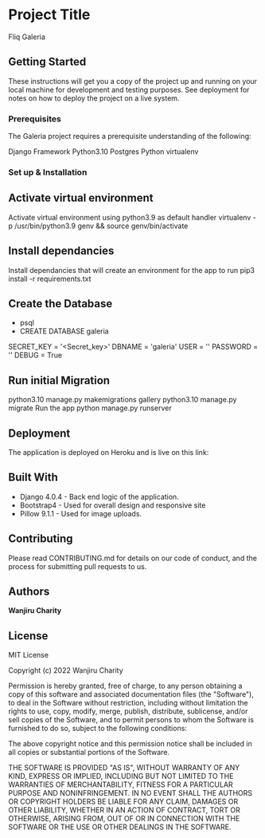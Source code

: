 # Project Title

Fliq Galeria

## Getting Started

These instructions will get you a copy of the project up and running on your local machine for development and testing purposes. See deployment for notes on how to deploy the project on a live system.

### Prerequisites

The Galeria project requires a prerequisite understanding of the following:

Django Framework
Python3.10
Postgres
Python virtualenv

### Set up & Installation

## Activate virtual environment
Activate virtual environment using python3.9 as default handler virtualenv -p /usr/bin/python3.9 genv && source genv/bin/activate

## Install dependancies
Install dependancies that will create an environment for the app to run pip3 install -r requirements.txt

## Create the Database
- psql
- CREATE DATABASE galeria


SECRET_KEY = '<Secret_key>'
DBNAME = 'galeria'
USER = '<Username>'
PASSWORD = '<password>'
DEBUG = True
## Run initial Migration
python3.10 manage.py makemigrations gallery
python3.10 manage.py migrate
Run the app
python manage.py runserver


## Deployment

The application is deployed on Heroku and is live on this link:



## Built With

* Django 4.0.4 - Back end logic of the application.
* Bootstrap4 - Used for overall design and responsive site
* Pillow 9.1.1 - Used for image uploads.


## Contributing

Please read CONTRIBUTING.md for details on our code of conduct, and the process for submitting pull requests to us.

## Authors

**Wanjiru Charity** 

## License

MIT License

Copyright (c) 2022 Wanjiru Charity

Permission is hereby granted, free of charge, to any person obtaining a copy of this software and associated documentation files (the "Software"), to deal in the Software without restriction, including without limitation the rights to use, copy, modify, merge, publish, distribute, sublicense, and/or sell copies of the Software, and to permit persons to whom the Software is furnished to do so, subject to the following conditions:

The above copyright notice and this permission notice shall be included in all copies or substantial portions of the Software.

THE SOFTWARE IS PROVIDED "AS IS", WITHOUT WARRANTY OF ANY KIND, EXPRESS OR IMPLIED, INCLUDING BUT NOT LIMITED TO THE WARRANTIES OF MERCHANTABILITY, FITNESS FOR A PARTICULAR PURPOSE AND NONINFRINGEMENT. IN NO EVENT SHALL THE AUTHORS OR COPYRIGHT HOLDERS BE LIABLE FOR ANY CLAIM, DAMAGES OR OTHER LIABILITY, WHETHER IN AN ACTION OF CONTRACT, TORT OR OTHERWISE, ARISING FROM, OUT OF OR IN CONNECTION WITH THE SOFTWARE OR THE USE OR OTHER DEALINGS IN THE SOFTWARE.